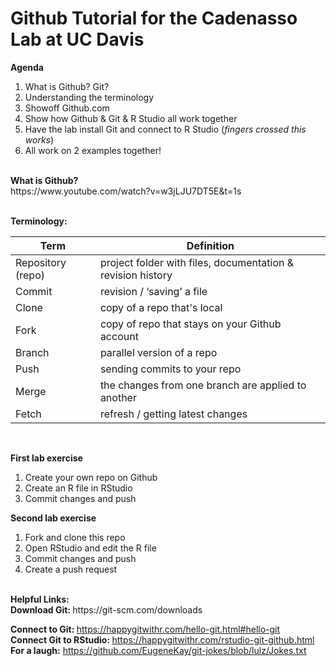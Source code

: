 # Github Tutorial for the Cadenasso Lab at UC Davis

<b>Agenda</b>

1. What is Github? Git?
2. Understanding the terminology
3. Showoff Github.com
4. Show how Github & Git & R Studio all work together
5. Have the lab install Git and connect to R Studio (*fingers crossed this works*)
6. All work on 2 examples together!

<br>
<b>What is Github?</b><br>
https://www.youtube.com/watch?v=w3jLJU7DT5E&t=1s
<br><br>

<b>Terminology:</b>

Term | Definition
------------ | -------------
Repository (repo) | project folder with files, documentation & revision history
Commit | revision / ‘saving’ a file
Clone | copy of a repo that's local
Fork | copy of repo that stays on your Github account
Branch | parallel version of a repo
Push | sending commits to your repo
Merge | the changes from one branch are applied to another
Fetch | refresh / getting latest changes

<br>

<b>First lab exercise</b>
1. Create your own repo on Github
2. Create an R file in RStudio
3. Commit changes and push 


<b>Second lab exercise</b>
1. Fork and clone this repo
2. Open RStudio and edit the R file
3. Commit changes and push
4. Create a push request

<br>
<b>Helpful Links:</b>
<br>
<b>Download Git: </b> https://git-scm.com/downloads

<b>Connect to Git: </b>https://happygitwithr.com/hello-git.html#hello-git<br>
<b>Connect Git to RStudio: </b> https://happygitwithr.com/rstudio-git-github.html <br>
<b>For a laugh:</b> https://github.com/EugeneKay/git-jokes/blob/lulz/Jokes.txt


